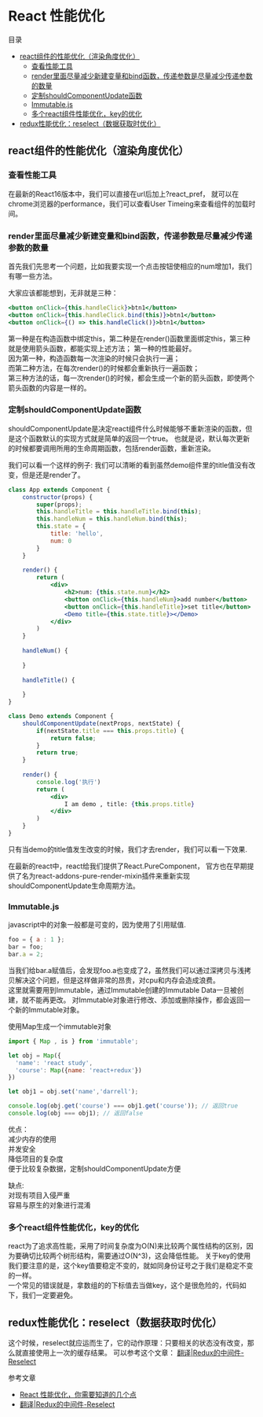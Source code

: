 # React 性能优化

目录
- [react组件的性能优化（渲染角度优化）](#react组件的性能优化（渲染角度优化）)
    - [查看性能工具](#查看性能工具)
    - [render里面尽量减少新建变量和bind函数，传递参数是尽量减少传递参数的数量](#render里面尽量减少新建变量和bind函数，传递参数是尽量减少传递参数的数量)
    - [定制shouldComponentUpdate函数](#定制shouldComponentUpdate函数)
    - [Immutable.js](#Immutable.js)
    - [多个react组件性能优化，key的优化](#多个react组件性能优化，key的优化)
 - [redux性能优化：reselect（数据获取时优化）](#redux性能优化：reselect（数据获取时优化）)



## react组件的性能优化（渲染角度优化）

### 查看性能工具
在最新的React16版本中，我们可以直接在url后加上?react_pref，
就可以在chrome浏览器的performance，我们可以查看User Timeing来查看组件的加载时间。


### render里面尽量减少新建变量和bind函数，传递参数是尽量减少传递参数的数量
首先我们先思考一个问题，比如我要实现一个点击按钮使相应的num增加1，我们有哪一些方法。

大家应该都能想到，无非就是三种：
```jsx
<button onClick={this.handleClick}>btn1</button>
<button onClick={this.handleClick.bind(this)}>btn1</button>
<button onClick={() => this.handleClick()}>btn1</button>
```
第一种是在构造函数中绑定this，第二种是在render()函数里面绑定this，第三种就是使用箭头函数，都能实现上述方法；
第一种的性能最好。                           
因为第一种，构造函数每一次渲染的时候只会执行一遍；                                       
而第二种方法，在每次render()的时候都会重新执行一遍函数；                                        
第三种方法的话，每一次render()的时候，都会生成一个新的箭头函数，即使两个箭头函数的内容是一样的。                                        

### 定制shouldComponentUpdate函数
shouldComponentUpdate是决定react组件什么时候能够不重新渲染的函数，但是这个函数默认的实现方式就是简单的返回一个true。
也就是说，默认每次更新的时候都要调用所用的生命周期函数，包括render函数，重新渲染。

我们可以看一个这样的例子: 我们可以清晰的看到虽然demo组件里的title值没有改变，但是还是render了。
```jsx harmony
class App extends Component {
    constructor(props) {
        super(props);
        this.handleTitle = this.handleTitle.bind(this);
        this.handleNum = this.handleNum.bind(this);
        this.state = {
            title: 'hello',
            num: 0
        }
    }
    
    render() {
        return (
            <div>
                <h2>num: {this.state.num}</h2>
                <button onClick={this.handleNum}>add number</button>
                <button onClick={this.handleTitle}>set title</button>
                <Demo title={this.state.title}></Demo>
            </div>
        )
    }
    
    handleNum() {
        
    }
    
    handleTitle() {
        
    }
}

class Demo extends Component {
    shouldComponentUpdate(nextProps, nextState) {
        if(nextState.title === this.props.title) {
            return false;
        }
        return true;
    }
    
    render() {
        console.log('执行')
        return (
            <div>
                I am demo , title: {this.props.title}
            </div>
        )
    }
}
```
只有当demo的title值发生改变的时候，我们才去render，我们可以看一下效果.

在最新的react中，react给我们提供了React.PureComponent，
官方也在早期提供了名为react-addons-pure-render-mixin插件来重新实现shouldComponentUpdate生命周期方法。

### Immutable.js
javascript中的对象一般都是可变的，因为使用了引用赋值.
```js
foo = { a : 1 };
bar = foo;
bar.a = 2;
```

当我们给bar.a赋值后，会发现foo.a也变成了2，虽然我们可以通过深拷贝与浅拷贝解决这个问题，但是这样做非常的昂贵，对cpu和内存会造成浪费。                               
这里就需要用到Immutable，通过Immutable创建的Immutable Data一旦被创建，就不能再更改。
对Immutable对象进行修改、添加或删除操作，都会返回一个新的Immutable对象。

使用Map生成一个immutable对象                    
```js
import { Map , is } from 'immutable';

let obj = Map({
  'name': 'react study',
  'course': Map({name: 'react+redux'})
})

let obj1 = obj.set('name','darrell');

console.log(obj.get('course') === obj1.get('course')); // 返回true
console.log(obj === obj1); // 返回false
```

优点：                             
减少内存的使用                             
并发安全                                
降低项目的复杂度                                
便于比较复杂数据，定制shouldComponentUpdate方便                              

缺点:                                             
对现有项目入侵严重                                               
容易与原生的对象进行混淆                                                


### 多个react组件性能优化，key的优化
react为了追求高性能，采用了时间复杂度为O(N)来比较两个属性结构的区别，因为要确切比较两个树形结构，需要通过O(N^3)，这会降低性能。
关于key的使用我们要注意的是，这个key值要稳定不变的，就如同身份证号之于我们是稳定不变的一样。                       
一个常见的错误就是，拿数组的的下标值去当做key，这个是很危险的，代码如下，我们一定要避免。                          

## redux性能优化：reselect（数据获取时优化）
这个时候，reselect就应运而生了，它的动作原理：只要相关的状态没有改变，那么就直接使用上一次的缓存结果。
可以参考这个文章： [翻译|Redux的中间件-Reselect](https://www.jianshu.com/p/6e38c66366cd)







参考文章
- [React 性能优化，你需要知道的几个点](https://www.jianshu.com/p/333f390f2e84)
- [翻译|Redux的中间件-Reselect](https://www.jianshu.com/p/6e38c66366cd)